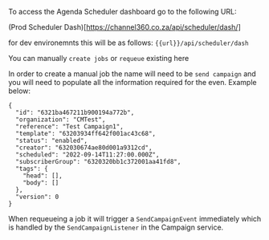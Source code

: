 To access the Agenda Scheduler dashboard go to the following URL:

(Prod Scheduler Dash)[https://channel360.co.za/api/scheduler/dash/]

for dev environemnts this will be as follows: `{{url}}/api/scheduler/dash`

You can manually `create jobs` or `requeue` existing here

In order to create a manual job the name will need to be `send campaign` and you will need to populate all the information required for the even. Example below:

```
{
  "id": "6321ba467211b900194a772b",
  "organization": "CMTest",
  "reference": "Test Campaign1",
  "template": "63203934ff642f001ac43c68",
  "status": "enabled",
  "creator": "632030674ae80d001a9312cd",
  "scheduled": "2022-09-14T11:27:00.000Z",
  "subscriberGroup": "6320320bb1c372001aa41fd8",
  "tags": {
    "head": [],
    "body": []
  },
  "version": 0
}
```

When requeueing a job it will trigger a `SendCampaignEvent` immediately which is handled by the `SendCampaignListener` in the Campaign service.
